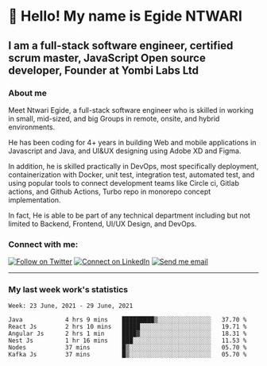 # :handshake: Hello! My name is Egide NTWARI

## I am a full-stack software engineer, certified scrum master, JavaScript Open source developer, Founder at Yombi Labs Ltd
### About me
Meet Ntwari Egide, a full-stack software engineer who is skilled in working in small, mid-sized, and big Groups in remote, onsite, and hybrid environments. 

He has been coding for 4+ years in building Web and mobile applications in Javascript and Java, and UI&UX designing using Adobe XD and Figma.

In addition, he is skilled practically in DevOps, most specifically deployment, containerization with Docker, unit test, integration test, automated test, and using popular tools to connect development teams like Circle ci, Gitlab actions, and Github Actions, Turbo repo in monorepo concept implementation.

In fact, He is able to be part of any technical department including but not limited to Backend, Frontend, UI/UX Design, and DevOps.

### Connect with me:

[![Follow on Twitter](https://img.shields.io/badge/--twitter?label=Twitter&logo=Twitter&style=social)](https://twitter.com/2020Egide) [![Connect on LinkedIn](https://img.shields.io/badge/--linkedin?label=LinkedIn&logo=LinkedIn&style=social)](https://www.linkedin.com/in/ntwari-egide-93b53218a) [![Send me email](https://img.shields.io/badge/--gmail?label=Gmail&logo=Gmail&style=social)](mailto:ntwariegide2@gmail.com)
___


### My last week work's statistics
<!--START_SECTION:waka-->
```text
Week: 23 June, 2021 - 29 June, 2021
  
Java            4 hrs 9 mins    █████████▒░░░░░░░░░░░░░░░   37.70 % 
React Js        2 hrs 10 mins   █████░░░░░░░░░░░░░░░░░░░░   19.71 % 
Angular Js      2 hrs 1 min     ████▓░░░░░░░░░░░░░░░░░░░░   18.31 % 
Nest Js         1 hr 16 mins    ███░░░░░░░░░░░░░░░░░░░░░░   11.53 % 
Nodes           37 mins         █▒░░░░░░░░░░░░░░░░░░░░░░░   05.70 % 
Kafka Js        37 mins         █▒░░░░░░░░░░░░░░░░░░░░░░░   05.70 %
```
<!--END_SECTION:waka-->
